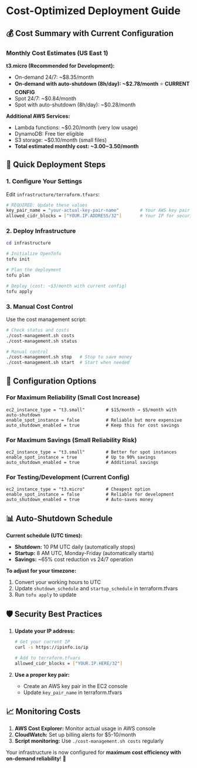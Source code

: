 # Cost-Optimized Deployment Guide

## 💰 Cost Summary with Current Configuration

### Monthly Cost Estimates (US East 1)

**t3.micro (Recommended for Development):**
- On-demand 24/7: ~$8.35/month
- **On-demand with auto-shutdown (8h/day): ~$2.78/month** ⭐ **CURRENT CONFIG**
- Spot 24/7: ~$0.84/month
- Spot with auto-shutdown (8h/day): ~$0.28/month

**Additional AWS Services:**
- Lambda functions: ~$0.20/month (very low usage)
- DynamoDB: Free tier eligible
- S3 storage: ~$0.10/month (small files)
- **Total estimated monthly cost: ~$3.00-$3.50/month**

## 🚀 Quick Deployment Steps

### 1. Configure Your Settings

Edit `infrastructure/terraform.tfvars`:

```bash
# REQUIRED: Update these values
key_pair_name = "your-actual-key-pair-name"        # Your AWS key pair
allowed_cidr_blocks = ["YOUR.IP.ADDRESS/32"]       # Your IP for security
```

### 2. Deploy Infrastructure

```powershell
cd infrastructure

# Initialize OpenTofu
tofu init

# Plan the deployment
tofu plan

# Deploy (cost: ~$3/month with current config)
tofu apply
```

### 3. Manual Cost Control

Use the cost management script:

```bash
# Check status and costs
./cost-management.sh costs
./cost-management.sh status

# Manual control
./cost-management.sh stop   # Stop to save money
./cost-management.sh start  # Start when needed
```

## 🔧 Configuration Options

### For Maximum Reliability (Small Cost Increase)
```hcl
ec2_instance_type = "t3.small"        # $15/month → $5/month with auto-shutdown
enable_spot_instance = false          # Reliable but more expensive
auto_shutdown_enabled = true          # Keep this for cost savings
```

### For Maximum Savings (Small Reliability Risk)
```hcl
ec2_instance_type = "t3.small"        # Better for spot instances
enable_spot_instance = true           # Up to 90% savings
auto_shutdown_enabled = true          # Additional savings
```

### For Testing/Development (Current Config)
```hcl
ec2_instance_type = "t3.micro"        # Cheapest option
enable_spot_instance = false          # Reliable for development
auto_shutdown_enabled = true          # Auto-saves money
```

## 📊 Auto-Shutdown Schedule

**Current schedule (UTC times):**
- **Shutdown:** 10 PM UTC daily (automatically stops)
- **Startup:** 8 AM UTC, Monday-Friday (automatically starts)
- **Savings:** ~65% cost reduction vs 24/7 operation

**To adjust for your timezone:**
1. Convert your working hours to UTC
2. Update `shutdown_schedule` and `startup_schedule` in terraform.tfvars
3. Run `tofu apply` to update

## 🛡️ Security Best Practices

1. **Update your IP address:**
   ```bash
   # Get your current IP
   curl -s https://ipinfo.io/ip
   
   # Add to terraform.tfvars
   allowed_cidr_blocks = ["YOUR.IP.HERE/32"]
   ```

2. **Use a proper key pair:**
   - Create an AWS key pair in the EC2 console
   - Update `key_pair_name` in terraform.tfvars

## 📈 Monitoring Costs

1. **AWS Cost Explorer:** Monitor actual usage in AWS console
2. **CloudWatch:** Set up billing alerts for $5-10/month
3. **Script monitoring:** Use `./cost-management.sh costs` regularly

Your infrastructure is now configured for **maximum cost efficiency with on-demand reliability**! 🎉
